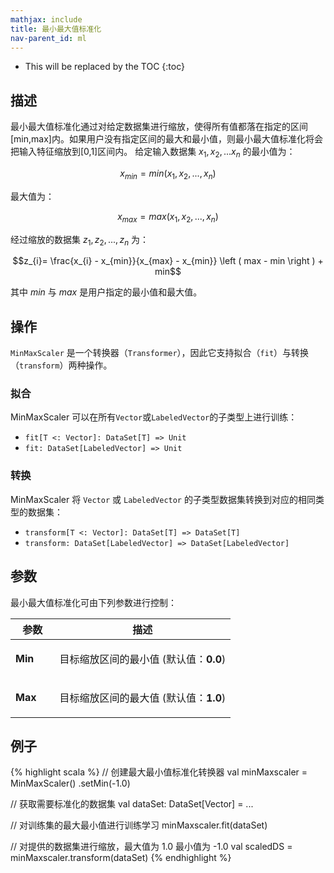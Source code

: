 ```yaml
---
mathjax: include
title: 最小最大值标准化
nav-parent_id: ml
---
```

<!--
Licensed to the Apache Software Foundation (ASF) under one
or more contributor license agreements.  See the NOTICE file
distributed with this work for additional information
regarding copyright ownership.  The ASF licenses this file
to you under the Apache License, Version 2.0 (the
"License"); you may not use this file except in compliance
with the License.  You may obtain a copy of the License at

  http://www.apache.org/licenses/LICENSE-2.0

Unless required by applicable law or agreed to in writing,
software distributed under the License is distributed on an
"AS IS" BASIS, WITHOUT WARRANTIES OR CONDITIONS OF ANY
KIND, either express or implied.  See the License for the
specific language governing permissions and limitations
under the License.
-->

* This will be replaced by the TOC
{:toc}

## 描述

最小最大值标准化通过对给定数据集进行缩放，使得所有值都落在指定的区间[min,max]内。如果用户没有指定区间的最大和最小值，则最小最大值标准化将会把输入特征缩放到[0,1]区间内。 给定输入数据集 $x_1, x_2,... x_n$ 的最小值为：

 $$x_{min} = min({x_1, x_2,..., x_n})$$

最大值为：

 $$x_{max} = max({x_1, x_2,..., x_n})$$

经过缩放的数据集 $z_1, z_2,...,z_n$ 为：

 $$z_{i}= \frac{x_{i} - x_{min}}{x_{max} - x_{min}} \left ( max - min \right ) + min$$

其中 $\textit{min}$ 与 $\textit{max}$ 是用户指定的最小值和最大值。

## 操作

`MinMaxScaler` 是一个转换器（`Transformer`），因此它支持拟合（`fit`）与转换（`transform`）两种操作。

### 拟合

MinMaxScaler 可以在所有`Vector`或`LabeledVector`的子类型上进行训练：

* `fit[T <: Vector]: DataSet[T] => Unit`
* `fit: DataSet[LabeledVector] => Unit`

### 转换

MinMaxScaler 将 `Vector` 或 `LabeledVector` 的子类型数据集转换到对应的相同类型的数据集：

* `transform[T <: Vector]: DataSet[T] => DataSet[T]`
* `transform: DataSet[LabeledVector] => DataSet[LabeledVector]`

## 参数

最小最大值标准化可由下列参数进行控制：

 <table class="table table-bordered">
  <thead>
    <tr>
      <th class="text-left" style="width: 20%">参数</th>
      <th class="text-center">描述</th>
    </tr>
  </thead>

  <tbody>
    <tr>
      <td><strong>Min</strong></td>
      <td>
        <p>
        目标缩放区间的最小值 (默认值：<strong>0.0</strong>)
        </p>
      </td>
    </tr>
    <tr>
      <td><strong>Max</strong></td>
      <td>
        <p>
        目标缩放区间的最大值 (默认值：<strong>1.0</strong>)
        </p>
      </td>
    </tr>
  </tbody>
</table>

## 例子

{% highlight scala %}
// 创建最大最小值标准化转换器
val minMaxscaler = MinMaxScaler()
  .setMin(-1.0)

// 获取需要标准化的数据集
val dataSet: DataSet[Vector] = ...

// 对训练集的最大最小值进行训练学习
minMaxscaler.fit(dataSet)

// 对提供的数据集进行缩放，最大值为 1.0 最小值为 -1.0
val scaledDS = minMaxscaler.transform(dataSet)
{% endhighlight %}
